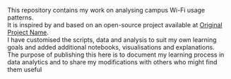 This repository contains my work on analysing campus Wi-Fi usage patterns.  
It is inspired by and based on an open-source project available at [Original Project Name](https://github.com/OriginalAuthor/OriginalProject).  
I have customised the scripts, data and analysis to suit my own learning goals and added additional notebooks, visualisations and explanations.  
The purpose of publishing this here is to document my learning process in data analytics and to share my modifications with others who might find them useful
